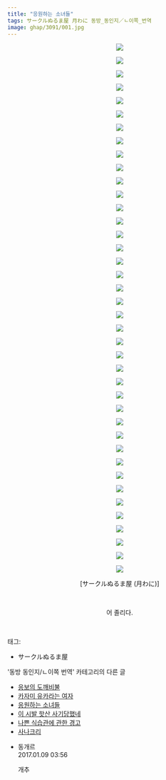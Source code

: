 ```yaml
---
title: "응원하는 소녀들"
tags: サークルぬるま屋 月わに 동방_동인지／ㄴ이쪽_번역
image: ghap/3091/001.jpg
---
```

<div class="article">
<p style="text-align: center; clear: none; float: none;"><img src="{{ site.nasurl }}/ghap/3091/001.jpg"/></p>
<p style="text-align: center; clear: none; float: none;"><img src="{{ site.nasurl }}/ghap/3091/002.jpg"/></p>
<p style="text-align: center; clear: none; float: none;"><img src="{{ site.nasurl }}/ghap/3091/003.jpg"/></p>
<p style="text-align: center; clear: none; float: none;"><img src="{{ site.nasurl }}/ghap/3091/004.jpg"/></p>
<p style="text-align: center; clear: none; float: none;"><img src="{{ site.nasurl }}/ghap/3091/005.jpg"/></p>
<p style="text-align: center; clear: none; float: none;"><img src="{{ site.nasurl }}/ghap/3091/006.jpg"/></p>
<p style="text-align: center; clear: none; float: none;"><img src="{{ site.nasurl }}/ghap/3091/007.jpg"/></p>
<p style="text-align: center; clear: none; float: none;"><img src="{{ site.nasurl }}/ghap/3091/008.jpg"/></p>
<p style="text-align: center; clear: none; float: none;"><img src="{{ site.nasurl }}/ghap/3091/009.jpg"/></p>
<p style="text-align: center; clear: none; float: none;"><img src="{{ site.nasurl }}/ghap/3091/010.jpg"/></p>
<p style="text-align: center; clear: none; float: none;"><img src="{{ site.nasurl }}/ghap/3091/011.jpg"/></p>
<p style="text-align: center; clear: none; float: none;"><img src="{{ site.nasurl }}/ghap/3091/012.jpg"/></p>
<p style="text-align: center; clear: none; float: none;"><img src="{{ site.nasurl }}/ghap/3091/013.jpg"/></p>
<p style="text-align: center; clear: none; float: none;"><img src="{{ site.nasurl }}/ghap/3091/014.jpg"/></p>
<p style="text-align: center; clear: none; float: none;"><img src="{{ site.nasurl }}/ghap/3091/015.jpg"/></p>
<p style="text-align: center; clear: none; float: none;"><img src="{{ site.nasurl }}/ghap/3091/016.jpg"/></p>
<p style="text-align: center; clear: none; float: none;"><img src="{{ site.nasurl }}/ghap/3091/017.jpg"/></p>
<p style="text-align: center; clear: none; float: none;"><img src="{{ site.nasurl }}/ghap/3091/018.jpg"/></p>
<p style="text-align: center; clear: none; float: none;"><img src="{{ site.nasurl }}/ghap/3091/019.jpg"/></p>
<p style="text-align: center; clear: none; float: none;"><img src="{{ site.nasurl }}/ghap/3091/020.jpg"/></p>
<p style="text-align: center; clear: none; float: none;"><img src="{{ site.nasurl }}/ghap/3091/021.jpg"/></p>
<p style="text-align: center; clear: none; float: none;"><img src="{{ site.nasurl }}/ghap/3091/022.jpg"/></p>
<p style="text-align: center; clear: none; float: none;"><img src="{{ site.nasurl }}/ghap/3091/023.jpg"/></p>
<p style="text-align: center; clear: none; float: none;"><img src="{{ site.nasurl }}/ghap/3091/024.jpg"/></p>
<p style="text-align: center; clear: none; float: none;"><img src="{{ site.nasurl }}/ghap/3091/025.jpg"/></p>
<p style="text-align: center; clear: none; float: none;"><img src="{{ site.nasurl }}/ghap/3091/026.jpg"/></p>
<p style="text-align: center; clear: none; float: none;"><img src="{{ site.nasurl }}/ghap/3091/027.jpg"/></p>
<p style="text-align: center; clear: none; float: none;"><img src="{{ site.nasurl }}/ghap/3091/028.jpg"/></p>
<p style="text-align: center; clear: none; float: none;"><img src="{{ site.nasurl }}/ghap/3091/029.jpg"/></p>
<p style="text-align: center; clear: none; float: none;"><img src="{{ site.nasurl }}/ghap/3091/030.jpg"/></p>
<p style="text-align: center; clear: none; float: none;"><img src="{{ site.nasurl }}/ghap/3091/031.jpg"/></p>
<p style="text-align: center; clear: none; float: none;"><img src="{{ site.nasurl }}/ghap/3091/032.jpg"/></p>
<p style="text-align: center; clear: none; float: none;"><img src="{{ site.nasurl }}/ghap/3091/033.jpg"/></p>
<p style="text-align: center; clear: none; float: none;"><img src="{{ site.nasurl }}/ghap/3091/034.jpg"/></p>
<p style="text-align: center; clear: none; float: none;"><img src="{{ site.nasurl }}/ghap/3091/035.jpg"/></p>
<p style="text-align: center; clear: none; float: none;"><img src="{{ site.nasurl }}/ghap/3091/036.jpg"/></p>
<p style="text-align: center; clear: none; float: none;"><img src="{{ site.nasurl }}/ghap/3091/037.jpg"/></p>
<p style="text-align: center; clear: none; float: none;"><img src="{{ site.nasurl }}/ghap/3091/038.jpg"/></p>
<p style="text-align: center; clear: none; float: none;"><img src="{{ site.nasurl }}/ghap/3091/039.jpg"/></p>
<p style="text-align: center; clear: none; float: none;"><img src="{{ site.nasurl }}/ghap/3091/040.jpg"/></p>
<p style="text-align: center; clear: none; float: none;">[サークルぬるま屋 (月わに)]</p>
<p style="text-align: center; clear: none; float: none;"><br/></p>
<p style="text-align: center; clear: none; float: none;">어 졸리다.</p>
<p><br/></p>
</div><div class="tagTrail">
<p>태그: </p>
<ul>
<li>サークルぬるま屋</li>
</ul>
</div><div class="another">
<p>'동방 동인지/ㄴ이쪽 번역' 카테고리의 다른 글</p>
<ul>
<li><a href="/2017-01-15-ghap_3118">응보의 도깨비불</a></li>
<li><a href="/2017-01-11-ghap_3104">카자미 유카라는 여자</a></li>
<li><a href="/2017-01-09-ghap_3091">응원하는 소녀들</a></li>
<li><a href="/2017-01-08-ghap_3090">이 시발 핫산 사기당했네</a></li>
<li><a href="/2017-01-07-ghap_3089">나쁜 식습관에 관한 경고</a></li>
<li><a href="/2017-01-07-ghap_3087">사나크리</a></li>
</ul>
</div><div class="cb_module cb_fluid">
<div class="cb_wrt cb_profile">
<div class="comment">
<ul>
<li class="cb_thumb_off" id="comment14886912">
<div class="cb_comment_area">
<div class="cb_info_area">
<div class="cb_section">
<span class="cb_nick_name">동개르</span>
</div>
<div class="cb_section">
<span class="cb_date">2017.01.09 03:56 </span>
</div>
</div>
<div class="cb_dsc_comment">
<p class="cb_dsc">
											개추<br/>
</p>
</div>
</div></li>
</ul>
</div>
</div><!-- commentList close -->
</div>